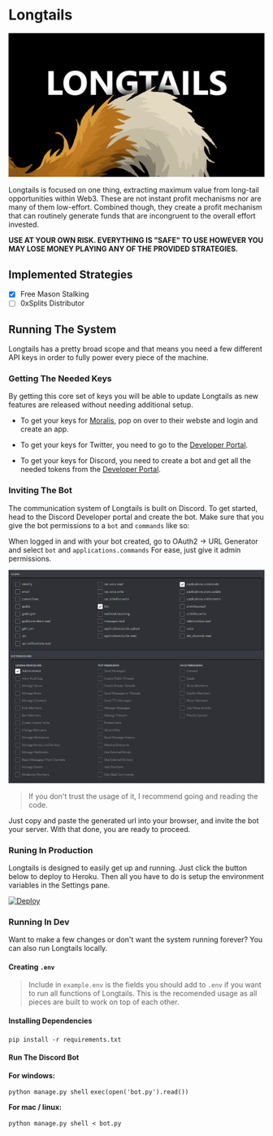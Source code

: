 # Longtails

![Longtails](/static/images/longtails.png)

Longtails is focused on one thing, extracting maximum value from long-tail opportunities within Web3. These are not instant profit mechanisms nor are many of them low-effort. Combined though, they create a profit mechanism that can routinely generate funds that are incongruent to the overall effort invested.

**USE AT YOUR OWN RISK. EVERYTHING IS "SAFE" TO USE HOWEVER YOU MAY LOSE MONEY PLAYING ANY OF THE PROVIDED STRATEGIES.**

## Implemented Strategies
  
- [x] Free Mason Stalking
- [ ] 0xSplits Distributor

## Running The System

Longtails has a pretty broad scope and that means you need a few different API keys in order to fully power every piece of the machine.

### Getting The Needed Keys

By getting this core set of keys you will be able to update Longtails as new features are released without needing additional setup.

* To get your keys for [Moralis](https://moralis.io/), pop on over to their webste and login and create an app. 

* To get your keys for Twitter, you need to go to the [Developer Portal](https://developer.twitter.com/en).

* To get your keys for Discord, you need to create a bot and get all the needed tokens from the [Developer Portal](https://discord.com/developers/docs/intro).


### Inviting The Bot

The communication system of Longtails is built on Discord. To get started, head to the Discord Developer portal and create the bot. Make sure that you give the bot permissions to a `bot` and `commands` like so:

When logged in and with your bot created, go to OAuth2 -> URL Generator and select `bot` and `applications.commands` For ease, just give it admin permissions. 

![Creating the url for your Discord bot](static/images/bot-setup.png)

> If you don't trust the usage of it, I recommend going and reading the code.

Just copy and paste the generated url into your browser, and invite the bot your server. With that done, you are ready to proceed.

### Runing In Production

Longtails is designed to easily get up and running. Just click the button below to deploy to Heroku. Then all you have to do is setup the environment variables in the Settings pane.

[![Deploy](https://www.herokucdn.com/deploy/button.svg)](https://heroku.com/deploy?template=https://github.com/nftchance/longtails)

### Running In Dev

Want to make a few changes or don't want the system running forever? You can also run Longtails locally.

#### Creating `.env`

> Include in `example.env` is the fields you should add to `.env` if you want to run all functions of Longtails. This is the recomended usage as all pieces are built to work on top of each other.

#### Installing Dependencies

`pip install -r requirements.txt`

#### Run The Discord Bot

**For windows:**

`python manage.py shell`
`exec(open('bot.py').read())`

**For mac / linux:**

`python manage.py shell < bot.py`